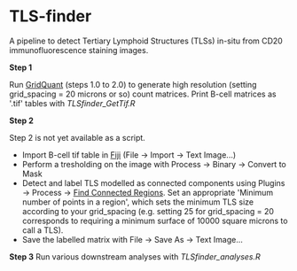 # TLS-finder
A pipeline to detect Tertiary Lymphoid Structures (TLSs) in-situ from CD20 immunofluorescence staining images.

**Step 1**

Run [GridQuant](https://github.com/CSOgroup/GridQuant) (steps 1.0 to 2.0) to generate high resolution (setting grid_spacing = 20 microns or so) count matrices. Print B-cell matrices as '.tif' tables with _TLSfinder_GetTif.R_

**Step 2**

Step 2 is not yet available as a script.

* Import B-cell tif table in [Fiji](https://fiji.sc/) (File -> Import -> Text Image...)
* Perform a tresholding on the image with Process -> Binary -> Convert to Mask
* Detect and label TLS modelled as connected components using Plugins -> Process -> [Find Connected Regions](https://www.longair.net/edinburgh/imagej/find-connected-regions/). Set an appropriate 'Minimum number of points in a region', which sets the minimum TLS size according to your grid_spacing (e.g. setting 25 for grid_spacing = 20 corresponds to requiring a minimum surface of 10000 square microns to call a TLS).
* Save the labelled matrix with File -> Save As -> Text Image...

**Step 3**
Run various downstream analyses with _TLSfinder_analyses.R_
